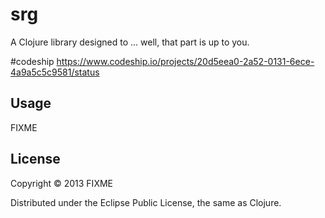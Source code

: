 # srg

A Clojure library designed to ... well, that part is up to you.

#codeship
https://www.codeship.io/projects/20d5eea0-2a52-0131-6ece-4a9a5c5c9581/status

## Usage

FIXME

## License

Copyright © 2013 FIXME

Distributed under the Eclipse Public License, the same as Clojure.
